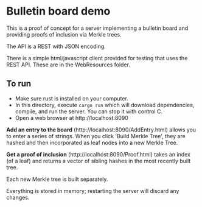 # Bulletin board demo

This is a proof of concept for a server implementing a bulletin board and providing
proofs of inclusion via Merkle trees.

The API is a REST with JSON encoding.

There is a simple html/javascript client provided for testing that uses the REST API. These are in the WebResources folder.

## To run

* Make sure rust is installed on your computer.
* In this directory, execute `cargo run` which will download dependencies, compile, and run the server. You can stop it with control C.
* Open a web browser at http://localhost:8090

**Add an entry to the board** (http://localhost:8090/AddEntry.html) allows you to enter a series of strings.  When you click 'Build Merkle Tree', they are hashed and then incorporated as leaf nodes into a new Merkle Tree.  

**Get a proof of inclusion** (http://localhost:8090/Proof.html) takes an index (of a leaf) and returns a vector of sibling hashes in the most recently built tree.

Each new Merkle tree is built separately.

Everything is stored in memory; restarting the server will discard any changes. 

